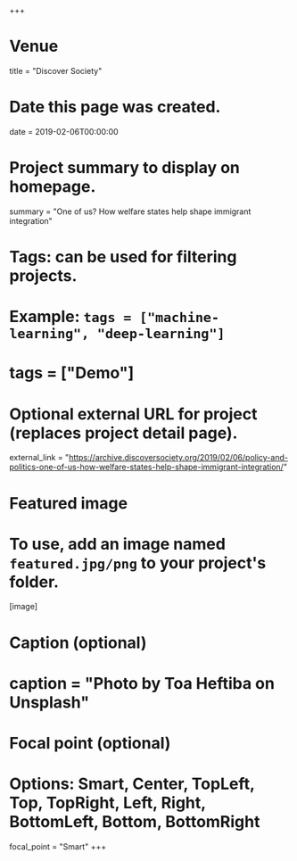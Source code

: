 +++
# Venue
title = "Discover Society"

# Date this page was created.
 date = 2019-02-06T00:00:00

# Project summary to display on homepage.
summary = "One of us? How welfare states help shape immigrant integration"

# Tags: can be used for filtering projects.
# Example: `tags = ["machine-learning", "deep-learning"]`
# tags = ["Demo"]

# Optional external URL for project (replaces project detail page).
external_link = "https://archive.discoversociety.org/2019/02/06/policy-and-politics-one-of-us-how-welfare-states-help-shape-immigrant-integration/"

# Featured image
# To use, add an image named `featured.jpg/png` to your project's folder. 
[image]
  # Caption (optional)
  # caption = "Photo by Toa Heftiba on Unsplash"

  # Focal point (optional)
  # Options: Smart, Center, TopLeft, Top, TopRight, Left, Right, BottomLeft, Bottom, BottomRight
  focal_point = "Smart"
+++
